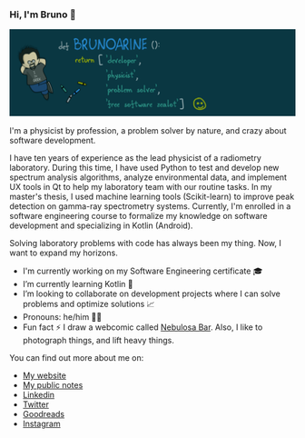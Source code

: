 ### Hi, I'm Bruno 👋

<img src="img/header.png">

I'm a physicist by profession, a problem solver by nature, and crazy about software development.

I have ten years of experience as the lead physicist of a radiometry laboratory. During this time, I have used Python to test and develop new spectrum analysis algorithms, analyze environmental data, and implement UX tools in Qt to help my laboratory team with our routine tasks. In my master's thesis, I used machine learning tools (Scikit-learn) to improve peak detection on gamma-ray spectrometry systems. Currently, I'm enrolled in a software engineering course to formalize my knowledge on software development and specializing in Kotlin (Android).

Solving laboratory problems with code has always been my thing. Now, I want to expand my horizons.

- I'm currently working on my Software Engineering certificate 🎓
- I’m currently learning Kotlin 🌱
- I’m looking to collaborate on development projects where I can solve problems and optimize solutions 📈
- Pronouns: he/him ️🧔🏻
- Fun fact ⚡ I draw a webcomic called [Nebulosa Bar](https://www.nebulosabar.com.br). Also, I like to photograph things, and lift heavy things.

You can find out more about me on:

- [My website](https://brunoarine.com)
- [My public notes](https://notes.brunoarine.com)
- [Linkedin](https://www.linkedin.com/in/bruno-arine)
- [Twitter](https://twitter.com/brunoarine)
- [Goodreads](https://www.goodreads.com/brunoarine)
- [Instagram](https://instagram.com/brunoarine)
